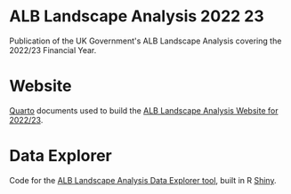 # ALB Landscape Analysis 2022 23
Publication of the UK Government's ALB Landscape Analysis covering the 2022/23 Financial Year. 

# Website
[Quarto](https://quarto.org/) documents used to build the [ALB Landscape Analysis Website for 2022/23](https://co-public-bodies.github.io/ALB_Landscape_Analysis_2022_23/).

# Data Explorer
Code for the [ALB Landscape Analysis Data Explorer tool](https://civil-service-analysis.shinyapps.io/ALB_Landscape_Analysis_Data_Explorer/), built in R [Shiny](https://shiny.posit.co/). 
